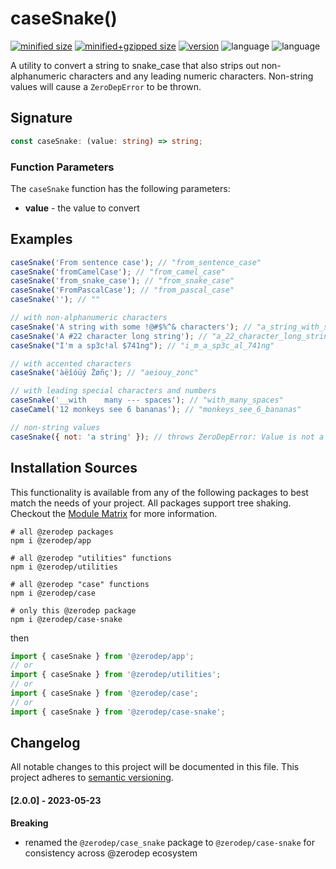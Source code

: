 # caseSnake()

[![minified size](https://img.shields.io/bundlephobia/min/@zerodep/case-snake?style=flat-square&color=blue)](https://bundlephobia.com/package/@zerodep/case-snake)
[![minified+gzipped size](https://img.shields.io/bundlephobia/minzip/@zerodep/case-snake?style=flat-square&color=blue)](https://bundlephobia.com/package/@zerodep/case-snake)
[![version](https://img.shields.io/npm/v/@zerodep/case-snake?style=flat-square&color=blue)](https://www.npmjs.com/package/@zerodep/case-snake)
![language](https://img.shields.io/github/languages/top/cdepage/zerodep?style=flat-square)
![language](https://img.shields.io/badge/types-included-blue?style=flat-square)

A utility to convert a string to snake_case that also strips out non-alphanumeric characters and any leading numeric characters. Non-string values will cause a `ZeroDepError` to be thrown.

## Signature

```typescript
const caseSnake: (value: string) => string;
```

### Function Parameters

The `caseSnake` function has the following parameters:

- **value** - the value to convert

## Examples


```javascript
caseSnake('From sentence case'); // "from_sentence_case"
caseSnake('fromCamelCase'); // "from_camel_case"
caseSnake('from_snake_case'); // "from_snake_case"
caseSnake('FromPascalCase'); // "from_pascal_case"
caseSnake(''); // ""

// with non-alphanumeric characters
caseSnake('A string with some !@#$%^& characters'); // "a_string_with_some_characters"
caseSnake('A #22 character long string'); // "a_22_character_long_string"
caseSnake("I'm a sp3c!al $741ng"); // "i_m_a_sp3c_al_741ng"

// with accented characters
caseSnake('àëîóüý Žøñç'); // "aeiouy_zonc"

// with leading special characters and numbers
caseSnake('__with    many --- spaces'); // "with_many_spaces"
caseCamel('12 monkeys see 6 bananas'); // "monkeys_see_6_bananas"

// non-string values
caseSnake({ not: 'a string' }); // throws ZeroDepError: Value is not a string
```

## Installation Sources

This functionality is available from any of the following packages to best match the needs of your project. All packages support tree shaking. Checkout the [Module Matrix](/) for more information.

```shell
# all @zerodep packages
npm i @zerodep/app

# all @zerodep "utilities" functions
npm i @zerodep/utilities

# all @zerodep "case" functions
npm i @zerodep/case

# only this @zerodep package
npm i @zerodep/case-snake
```

then

```javascript
import { caseSnake } from '@zerodep/app';
// or
import { caseSnake } from '@zerodep/utilities';
// or
import { caseSnake } from '@zerodep/case';
// or
import { caseSnake } from '@zerodep/case-snake';
```

## Changelog

All notable changes to this project will be documented in this file. This project adheres to [semantic versioning](https://semver.org/spec/v2.0.0.html).

#### [2.0.0] - 2023-05-23

**Breaking**

- renamed the `@zerodep/case_snake` package to `@zerodep/case-snake` for consistency across @zerodep ecosystem
